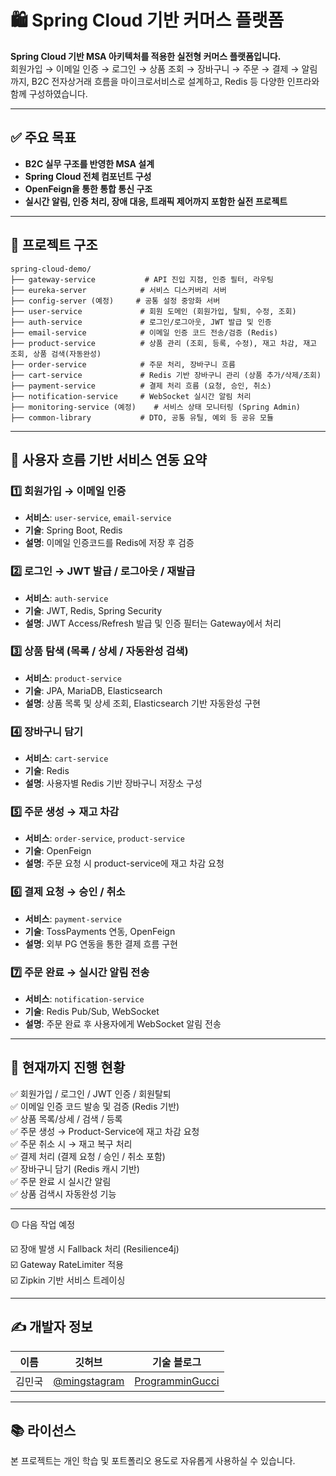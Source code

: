 # 🛍️ Spring Cloud 기반 커머스 플랫폼

**Spring Cloud 기반 MSA 아키텍처를 적용한 실전형 커머스 플랫폼입니다.**  
회원가입 → 이메일 인증 → 로그인 → 상품 조회 → 장바구니 → 주문 → 결제 → 알림까지, B2C 전자상거래 흐름을 마이크로서비스로 설계하고, Redis 등 다양한 인프라와 함께 구성하였습니다.

---

## ✅ 주요 목표

- **B2C 실무 구조를 반영한 MSA 설계**
- **Spring Cloud 전체 컴포넌트 구성**
- **OpenFeign을 통한 통합 통신 구조**
- **실시간 알림, 인증 처리, 장애 대응, 트래픽 제어까지 포함한 실전 프로젝트**

---

## 🧱 프로젝트 구조

```
spring-cloud-demo/
├── gateway-service           # API 진입 지점, 인증 필터, 라우팅
├── eureka-server            # 서비스 디스커버리 서버
├── config-server (예정)     # 공통 설정 중앙화 서버
├── user-service             # 회원 도메인 (회원가입, 탈퇴, 수정, 조회)
├── auth-service             # 로그인/로그아웃, JWT 발급 및 인증
├── email-service            # 이메일 인증 코드 전송/검증 (Redis)
├── product-service          # 상품 관리 (조회, 등록, 수정), 재고 차감, 재고 조회, 상품 검색(자동완성)
├── order-service            # 주문 처리, 장바구니 흐름
├── cart-service             # Redis 기반 장바구니 관리 (상품 추가/삭제/조회)
├── payment-service          # 결제 처리 흐름 (요청, 승인, 취소)
├── notification-service     # WebSocket 실시간 알림 처리
├── monitoring-service (예정)    # 서비스 상태 모니터링 (Spring Admin)
├── common-library           # DTO, 공통 유틸, 예외 등 공유 모듈
```

---

## 🔄 사용자 흐름 기반 서비스 연동 요약

### 1️⃣ 회원가입 → 이메일 인증

- **서비스**: `user-service`, `email-service`
- **기술**: Spring Boot, Redis
- **설명**: 이메일 인증코드를 Redis에 저장 후 검증

### 2️⃣ 로그인 → JWT 발급 / 로그아웃 / 재발급

- **서비스**: `auth-service`
- **기술**: JWT, Redis, Spring Security
- **설명**: JWT Access/Refresh 발급 및 인증 필터는 Gateway에서 처리

### 3️⃣ 상품 탐색 (목록 / 상세 / 자동완성 검색)

- **서비스**: `product-service`
- **기술**: JPA, MariaDB, Elasticsearch
- **설명**: 상품 목록 및 상세 조회, Elasticsearch 기반 자동완성 구현

### 4️⃣ 장바구니 담기

- **서비스**: `cart-service`
- **기술**: Redis
- **설명**: 사용자별 Redis 기반 장바구니 저장소 구성

### 5️⃣ 주문 생성 → 재고 차감

- **서비스**: `order-service`, `product-service`
- **기술**: OpenFeign
- **설명**: 주문 요청 시 product-service에 재고 차감 요청

### 6️⃣ 결제 요청 → 승인 / 취소

- **서비스**: `payment-service`
- **기술**: TossPayments 연동, OpenFeign
- **설명**: 외부 PG 연동을 통한 결제 흐름 구현

### 7️⃣ 주문 완료 → 실시간 알림 전송

- **서비스**: `notification-service`
- **기술**: Redis Pub/Sub, WebSocket
- **설명**: 주문 완료 후 사용자에게 WebSocket 알림 전송

---

## 🧪 현재까지 진행 현황

✅ 회원가입 / 로그인 / JWT 인증 / 회원탈퇴  
✅ 이메일 인증 코드 발송 및 검증 (Redis 기반)  
✅ 상품 목록/상세 / 검색 / 등록  
✅ 주문 생성 → Product-Service에 재고 차감 요청  
✅ 주문 취소 시 → 재고 복구 처리  
✅ 결제 처리 (결제 요청 / 승인 / 취소 포함)  
✅ 장바구니 담기 (Redis 캐시 기반)  
✅ 주문 완료 시 실시간 알림  
✅ 상품 검색시 자동완성 기능

---

🟡 다음 작업 예정

☑️ 장애 발생 시 Fallback 처리 (Resilience4j)  
☑️ Gateway RateLimiter 적용  
☑️ Zipkin 기반 서비스 트레이싱

---

## ✍️ 개발자 정보

| 이름   | 깃허브                                         | 기술 블로그                                      |
| ------ | ---------------------------------------------- | ------------------------------------------------ |
| 김민국 | [@mingstagram](https://github.com/mingstagram) | [ProgramminGucci](https://mingucci.tistory.com/) |

---

## 📚 라이선스

본 프로젝트는 개인 학습 및 포트폴리오 용도로 자유롭게 사용하실 수 있습니다.
